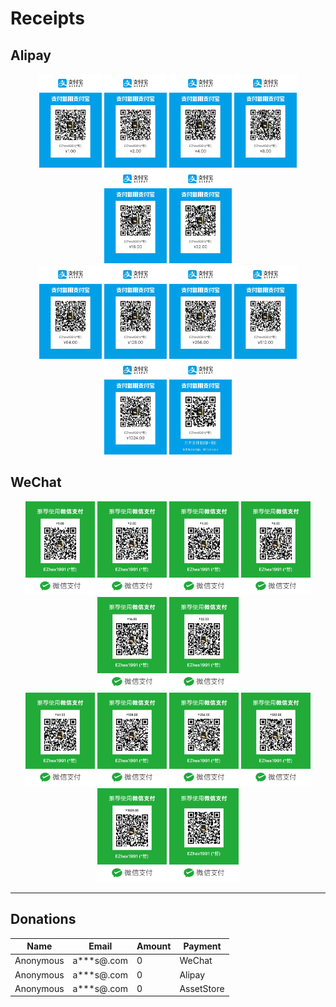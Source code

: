 # Receipts

## Alipay

<div align="center">
    <img src="Alipay-00.jpg" height="150px">
    <img src="Alipay-01.jpg" height="150px">
    <img src="Alipay-02.jpg" height="150px">
    <img src="Alipay-03.jpg" height="150px">
    <img src="Alipay-04.jpg" height="150px">
    <img src="Alipay-05.jpg" height="150px">
</div>

<div align="center">
    <img src="Alipay-06.jpg" height="150px">
    <img src="Alipay-07.jpg" height="150px">
    <img src="Alipay-08.jpg" height="150px">
    <img src="Alipay-09.jpg" height="150px">
    <img src="Alipay-10.jpg" height="150px">
    <img src="Alipay.jpg" height="150px">
</div>

## WeChat

<div align="center">
    <img src="WeChat-00.jpg" height="150px">
    <img src="WeChat-01.jpg" height="150px">
    <img src="WeChat-02.jpg" height="150px">
    <img src="WeChat-03.jpg" height="150px">
    <img src="WeChat-04.jpg" height="150px">
    <img src="WeChat-05.jpg" height="150px">
</div>

<div align="center">
    <img src="WeChat-06.jpg" height="150px">
    <img src="WeChat-07.jpg" height="150px">
    <img src="WeChat-08.jpg" height="150px">
    <img src="WeChat-09.jpg" height="150px">
    <img src="WeChat-10.jpg" height="150px">
    <img src="WeChat.jpg" height="150px">
</div>

---

## Donations

| Name | Email | Amount | Payment
| - | - | - | -
| Anonymous | a***s@.com | 0 | WeChat
| Anonymous | a***s@.com | 0 | Alipay
| Anonymous | a***s@.com | 0 | AssetStore
